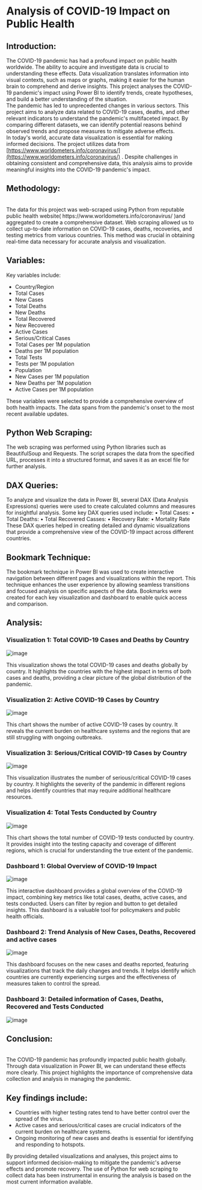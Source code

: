 # Analysis of COVID-19 Impact on Public Health 

## Introduction:

The COVID-19 pandemic has had a profound impact on public health worldwide. The ability to acquire and investigate data is crucial to understanding these effects. Data visualization translates information into visual contexts, such as maps or graphs, making it easier for the human brain to comprehend and derive insights. This project analyses the COVID-19 pandemic's impact using Power BI to identify trends, create hypotheses, and build a better understanding of the situation.
<br>
The pandemic has led to unprecedented changes in various sectors. This project aims to analyze data related to COVID-19 cases, deaths, and other relevant indicators to understand the pandemic's multifaceted impact. By comparing different datasets, we can identify potential reasons behind observed trends and propose measures to mitigate adverse effects.
<br>
In today's world, accurate data visualization is essential for making informed decisions. The project utilizes data from [https://www.worldometers.info/coronavirus/](https://www.worldometers.info/coronavirus/) . Despite challenges in obtaining consistent and comprehensive data, this analysis aims to provide meaningful insights into the COVID-19 pandemic's impact.
<br>

## Methodology:
<br>
The data for this project was web-scraped using Python from reputable public health website( https://www.worldometers.info/coronavirus/ )and aggregated to create a comprehensive dataset. Web scraping allowed us to collect up-to-date information on COVID-19 cases, deaths, recoveries, and testing metrics from various countries. This method was crucial in obtaining real-time data necessary for accurate analysis and visualization.

## Variables:
Key variables include:
- Country/Region
- Total Cases
- New Cases
- Total Deaths
- New Deaths
- Total Recovered
- New Recovered
- Active Cases
- Serious/Critical Cases
- Total Cases per 1M population
- Deaths per 1M population
- Total Tests
- Tests per 1M population
- Population
- New Cases per 1M population
- New Deaths per 1M population
- Active Cases per 1M population

These variables were selected to provide a comprehensive overview of both health impacts. The data spans from the pandemic's onset to the most recent available updates.

## Python Web Scraping:
The web scraping was performed using Python libraries such as BeautifulSoup and Requests.
The script scrapes the data from the specified URL, processes it into a structured format, and saves it as an excel file for further analysis.

## DAX Queries:
To analyze and visualize the data in Power BI, several DAX (Data Analysis Expressions) queries were used to create calculated columns and measures for insightful analysis. Some key DAX queries used include:
•	Total Cases:
•	Total Deaths:
•	Total Recovered Casses:
•	Recovery Rate:
•	Mortality Rate
These DAX queries helped in creating detailed and dynamic visualizations that provide a comprehensive view of the COVID-19 impact across different countries.

## Bookmark Technique:
The bookmark technique in Power BI was used to create interactive navigation between different pages and visualizations within the report. This technique enhances the user experience by allowing seamless transitions and focused analysis on specific aspects of the data. Bookmarks were created for each key visualization and dashboard to enable quick access and comparison.

## Analysis:

### Visualization 1: Total COVID-19 Cases and Deaths by Country
 ![image](https://github.com/VeeramallySowmya/Covid-19-Analysis/assets/31852272/f62754c5-f263-456f-a22c-df10b736389e)


This visualization shows the total COVID-19 cases and deaths globally by country. It highlights the countries with the highest impact in terms of both cases and deaths, providing a clear picture of the global distribution of the pandemic.

### Visualization 2: Active COVID-19 Cases by Country
 ![image](https://github.com/VeeramallySowmya/Covid-19-Analysis/assets/31852272/b7b66fb3-66c7-40bf-9319-cb2d90def9d0)


This chart shows the number of active COVID-19 cases by country. It reveals the current burden on healthcare systems and the regions that are still struggling with ongoing outbreaks.

### Visualization 3: Serious/Critical COVID-19 Cases by Country
 ![image](https://github.com/VeeramallySowmya/Covid-19-Analysis/assets/31852272/e0334e7e-d28f-4fc5-bd93-28585d0ec45f)

This visualization illustrates the number of serious/critical COVID-19 cases by country. It highlights the severity of the pandemic in different regions and helps identify countries that may require additional healthcare resources.


### Visualization 4: Total Tests Conducted by Country
 ![image](https://github.com/VeeramallySowmya/Covid-19-Analysis/assets/31852272/2ce22071-b23f-4a01-a8ea-ee458d5a3568)

This chart shows the total number of COVID-19 tests conducted by country. It provides insight into the testing capacity and coverage of different regions, which is crucial for understanding the true extent of the pandemic.

### Dashboard 1: Global Overview of COVID-19 Impact
![image](https://github.com/VeeramallySowmya/Covid-19-Analysis/assets/31852272/55d72ca9-4bae-4ecb-bd07-390b6bcb3c9f)

 
This interactive dashboard provides a global overview of the COVID-19 impact, combining key metrics like total cases, deaths, active cases, and tests conducted. Users can filter by region and button to get detailed insights. This dashboard is a valuable tool for policymakers and public health officials.


### Dashboard 2: Trend Analysis of New Cases, Deaths, Recovered and active cases
![image](https://github.com/VeeramallySowmya/Covid-19-Analysis/assets/31852272/4e67571b-672b-45cb-8464-c85f52018035)

 
This dashboard focuses on the new cases and deaths reported, featuring visualizations that track the daily changes and trends. It helps identify which countries are currently experiencing surges and the effectiveness of measures taken to control the spread.

### Dashboard 3: Detailed information of Cases, Deaths, Recovered and Tests Conducted
![image](https://github.com/VeeramallySowmya/Covid-19-Analysis/assets/31852272/cb3cf86a-d40e-4bb8-9c6d-482cb5738b44)


  
## Conclusion:
<br>
The COVID-19 pandemic has profoundly impacted public health globally. Through data visualization in Power BI, we can understand these effects more clearly. This project highlights the importance of comprehensive data collection and analysis in managing the pandemic.

## Key findings include:
- Countries with higher testing rates tend to have better control over the spread of the virus.
- Active cases and serious/critical cases are crucial indicators of the current burden on healthcare systems.
- Ongoing monitoring of new cases and deaths is essential for identifying and responding to hotspots.

By providing detailed visualizations and analyses, this project aims to support informed decision-making to mitigate the pandemic's adverse effects and promote recovery. The use of Python for web scraping to collect data has been instrumental in ensuring the analysis is based on the most current information available.
